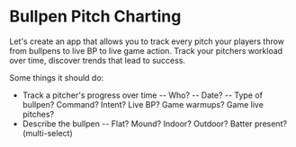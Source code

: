 # Bullpen Pitch Charting
Let's create an app that allows you to track every pitch your players throw from bullpens to live BP to live game action.  Track your pitchers workload over time, discover trends that lead to success.

Some things it should do:
- Track a pitcher's progress over time
-- Who?
-- Date?
-- Type of bullpen?  Command? Intent?  Live BP?  Game warmups?  Game live pitches?
- Describe the bullpen
-- Flat? Mound? Indoor?  Outdoor?  Batter present?  (multi-select)
